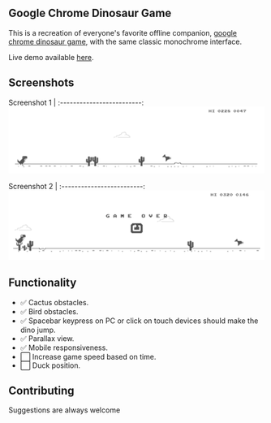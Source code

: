 ## Google Chrome Dinosaur Game

This is a recreation of everyone's favorite offline companion, [google chrome dinosaur game](https://en.wikipedia.org/wiki/Dinosaur_Game), with the same classic monochrome interface.

Live demo available [here](http://karthiknedunchezhiyan.me/google-chrome-dino/).

## Screenshots

Screenshot 1             |
:-------------------------:
![](www/assets/game_run.png)

Screenshot 2             |
:-------------------------:
![](www/assets/game_over.png)

## Functionality

- ✅ Cactus obstacles.
- ✅ Bird obstacles.
- ✅ Spacebar keypress on PC or click on touch devices should make the dino jump.
- ✅ Parallax view.
- ✅ Mobile responsiveness.
- ⬜️ Increase game speed based on time.
- ⬜️ Duck position.

## Contributing

Suggestions are always welcome